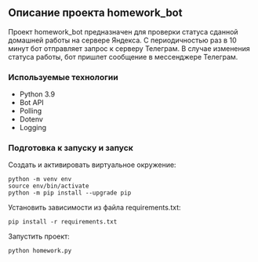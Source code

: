 ## Описание проекта homework_bot
Проект homework_bot предназначен для проверки статуса сданной домашней работы на сервере Яндекса. С периодичностью раз в 10 минут бот отправляет запрос к серверу Телеграм. В случае изменения статуса работы, бот пришлет сообщение в мессенджере Телеграм.

### Используемые технологии
- Python 3.9
- Bot API
- Polling
- Dotenv
- Logging
### Подготовка к запуску и запуск
Cоздать и активировать виртуальное окружение:
```
python -m venv env
source env/bin/activate
python -m pip install --upgrade pip
```
Установить зависимости из файла requirements.txt:
```
pip install -r requirements.txt
```
Запустить проект:
```
python homework.py
```

